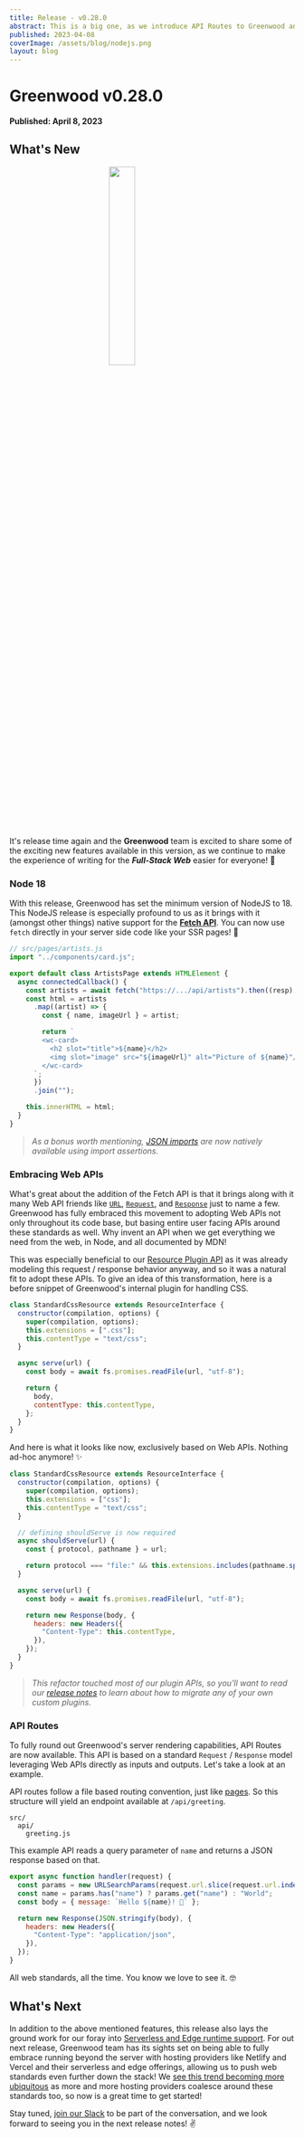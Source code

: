 ```yaml
---
title: Release - v0.28.0
abstract: This is a big one, as we introduce API Routes to Greenwood and update to Node 18.
published: 2023-04-08
coverImage: /assets/blog/nodejs.png
layout: blog
---
```


# Greenwood v0.28.0

**Published: April 8, 2023**

## What's New

<img src="/assets/blog/nodejs.png" style="display: block; width: 30%; margin: 0 auto;"/>

It's release time again and the **Greenwood** team is excited to share some of the exciting new features available in this version, as we continue to make the experience of writing for the _**Full-Stack Web**_ easier for everyone! 🙌

### Node 18

With this release, Greenwood has set the minimum version of NodeJS to 18. This NodeJS release is especially profound to us as it brings with it (amongst other things) native support for the [**Fetch API**](https://developer.mozilla.org/en-US/docs/Web/API/Fetch_API). You can now use `fetch` directly in your server side code like your SSR pages! 💯

```js
// src/pages/artists.js
import "../components/card.js";

export default class ArtistsPage extends HTMLElement {
  async connectedCallback() {
    const artists = await fetch("https://.../api/artists").then((resp) => resp.json());
    const html = artists
      .map((artist) => {
        const { name, imageUrl } = artist;

        return `
        <wc-card>
          <h2 slot="title">${name}</h2>
          <img slot="image" src="${imageUrl}" alt="Picture of ${name}"/>
        </wc-card>
      `;
      })
      .join("");

    this.innerHTML = html;
  }
}
```

> _As a bonus worth mentioning, [JSON imports](https://simonplend.com/import-json-in-es-modules/) are now natively available using import assertions._

### Embracing Web APIs

What's great about the addition of the Fetch API is that it brings along with it many Web API friends like [`URL`](https://developer.mozilla.org/en-US/docs/Web/API/URL), [`Request`](https://developer.mozilla.org/en-US/docs/Web/API/Request), and [`Response`](https://developer.mozilla.org/en-US/docs/Web/API/Response) just to name a few. Greenwood has fully embraced this movement to adopting Web APIs not only throughout its code base, but basing entire user facing APIs around these standards as well. Why invent an API when we get everything we need from the web, in Node, and all documented by MDN!

This was especially beneficial to our [Resource Plugin API](/plugins/resource/) as it was already modeling this request / response behavior anyway, and so it was a natural fit to adopt these APIs. To give an idea of this transformation, here is a before snippet of Greenwood's internal plugin for handling CSS.

<!-- eslint-disable-next-line no-unused-vars -->

```js
class StandardCssResource extends ResourceInterface {
  constructor(compilation, options) {
    super(compilation, options);
    this.extensions = [".css"];
    this.contentType = "text/css";
  }

  async serve(url) {
    const body = await fs.promises.readFile(url, "utf-8");

    return {
      body,
      contentType: this.contentType,
    };
  }
}
```

And here is what it looks like now, exclusively based on Web APIs. Nothing ad-hoc anymore! ✨

<!-- eslint-disable-next-line no-unused-vars -->

```js
class StandardCssResource extends ResourceInterface {
  constructor(compilation, options) {
    super(compilation, options);
    this.extensions = ["css"];
    this.contentType = "text/css";
  }

  // defining shouldServe is now required
  async shouldServe(url) {
    const { protocol, pathname } = url;

    return protocol === "file:" && this.extensions.includes(pathname.split(".").pop());
  }

  async serve(url) {
    const body = await fs.promises.readFile(url, "utf-8");

    return new Response(body, {
      headers: new Headers({
        "Content-Type": this.contentType,
      }),
    });
  }
}
```

> _This refactor touched most of our plugin APIs, so you'll want to read our [release notes](https://github.com/ProjectEvergreen/greenwood/releases/tag/v0.28.0) to learn about how to migrate any of your own custom plugins._

### API Routes

To fully round out Greenwood's server rendering capabilities, API Routes are now available. This API is based on a standard `Request` / `Response` model leveraging Web APIs directly as inputs and outputs. Let's take a look at an example.

API routes follow a file based routing convention, just like [pages](/docs/layouts/#pages). So this structure will yield an endpoint available at `/api/greeting`.

```shell
src/
  api/
    greeting.js
```

This example API reads a query parameter of `name` and returns a JSON response based on that.

```js
export async function handler(request) {
  const params = new URLSearchParams(request.url.slice(request.url.indexOf("?")));
  const name = params.has("name") ? params.get("name") : "World";
  const body = { message: `Hello ${name}! 👋` };

  return new Response(JSON.stringify(body), {
    headers: new Headers({
      "Content-Type": "application/json",
    }),
  });
}
```

All web standards, all the time. You know we love to see it. 🤓

## What's Next

In addition to the above mentioned features, this release also lays the ground work for our foray into [Serverless and Edge runtime support](https://github.com/ProjectEvergreen/greenwood/issues/1008). For out next release, Greenwood team has its sights set on being able to fully embrace running beyond the server with hosting providers like Netlify and Vercel and their serverless and edge offerings, allowing us to push web standards even further down the stack! We [see this trend becoming more ubiquitous](https://wintercg.org/) as more and more hosting providers coalesce around these standards too, so now is a great time to get started!

Stay tuned, [join our Slack](https://join.slack.com/t/thegreenhouseio/shared_invite/enQtMzcyMzE2Mjk1MjgwLTU5YmM1MDJiMTg0ODk4MjA4NzUwNWFmZmMxNDY5MTcwM2I0MjYxN2VhOTEwNDU2YWQwOWQzZmY1YzY4MWRlOGI) to be part of the conversation, and we look forward to seeing you in the next release notes! ✌️
